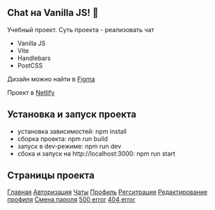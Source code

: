 ## Chat на Vanilla JS! 📖

Учебный проект. Суть проекта - реализовать чат

- Vanilla JS
- Vite
- Handlebars
- PostCSS

Дизайн можно найти в [Figma](https://www.figma.com/file/Mn2WS288jRACzOkDbNfLHf/%D0%9F%D1%80%D0%B0%D0%BA%D1%82%D0%B8%D0%BA%D1%83%D0%BC?type=design&node-id=0%3A1&mode=design&t=u14E3mQs4DVYRW7P-1)

Проект в [Netlify](https://beautiful-florentine-969b0d.netlify.app)

## Установка и запуск проекта

- установка зависимостей: npm install
- сборка проекта: npm run build
- запуск в dev-режиме: npm run dev
- сбока и запуск на http://localhost:3000: npm run start

## Страницы проекта

[Главная](https://beautiful-florentine-969b0d.netlify.app/index.html)
[Авторизация](https://beautiful-florentine-969b0d.netlify.app/pages/login/login.html)
[Чаты](https://beautiful-florentine-969b0d.netlify.app/pages/chat/chat.html)
[Профиль](https://beautiful-florentine-969b0d.netlify.app/pages/profile/profile.html)
[Регситрация](https://beautiful-florentine-969b0d.netlify.app/pages/registration/registration.html)
[Редактирование профиля](https://beautiful-florentine-969b0d.netlify.app/pages/profile/profile_change_data.html)
[Смена пароля](https://beautiful-florentine-969b0d.netlify.app/pages/profile/profile_change_password.html)
[500 error](https://beautiful-florentine-969b0d.netlify.app/pages/errors/500.html)
[404 error](https://beautiful-florentine-969b0d.netlify.app/pages/errors/404.html)
